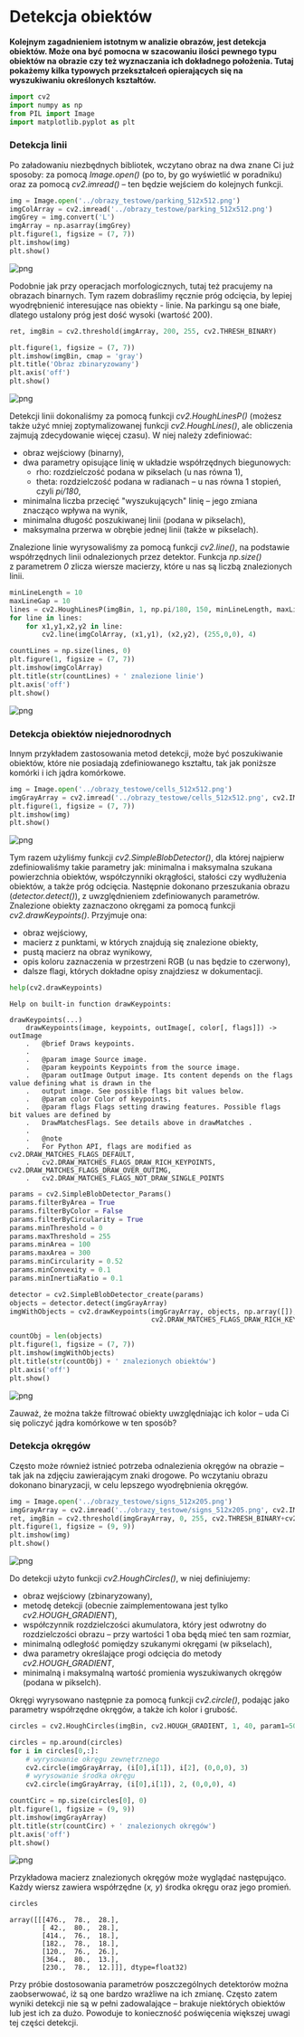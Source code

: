 
# Detekcja obiektów

**Kolejnym zagadnieniem istotnym w analizie obrazów, jest detekcja obiektów. Może ona być pomocna w szacowaniu ilości pewnego typu obiektów na obrazie czy też wyznaczania ich dokładnego położenia.  Tutaj pokażemy kilka typowych przekształceń opierających się na wyszukiwaniu określonych kształtów.**


```python
import cv2
import numpy as np 
from PIL import Image
import matplotlib.pyplot as plt
```

### Detekcja linii 

Po załadowaniu niezbędnych bibliotek, wczytano obraz na dwa znane Ci już sposoby: za pomocą *Image.open()* (po to, by go wyświetlić w poradniku) oraz za pomocą *cv2.imread()* – ten będzie wejściem do kolejnych funkcji.


```python
img = Image.open('../obrazy_testowe/parking_512x512.png')
imgColArray = cv2.imread('../obrazy_testowe/parking_512x512.png')
imgGrey = img.convert('L')
imgArray = np.asarray(imgGrey)
plt.figure(1, figsize = (7, 7))
plt.imshow(img)
plt.show()
```


![png](6_Detekcja_obiektow_files/6_Detekcja_obiektow_5_0.png)


Podobnie jak przy operacjach morfologicznych, tutaj też pracujemy na obrazach binarnych. Tym razem dobraślimy ręcznie próg odcięcia, by lepiej wyodrębnienić interesujące nas obiekty - linie. Na parkingu są one białe, dlatego ustalony próg jest dość wysoki (wartość 200).


```python
ret, imgBin = cv2.threshold(imgArray, 200, 255, cv2.THRESH_BINARY)

plt.figure(1, figsize = (7, 7))
plt.imshow(imgBin, cmap = 'gray')
plt.title('Obraz zbinaryzowany')
plt.axis('off')
plt.show()
```


![png](6_Detekcja_obiektow_files/6_Detekcja_obiektow_7_0.png)


Detekcji linii dokonaliśmy za pomocą funkcji *cv2.HoughLinesP()* (możesz także użyć mniej zoptymalizowanej funkcji *cv2.HoughLines()*, ale obliczenia zajmują zdecydowanie więcej czasu). W niej należy zdefiniować:
* obraz wejściowy (binarny),
* dwa parametry opisujące linię w układzie współrzędnych biegunowych:
    - rho: rozdzielczość podana w pikselach (u nas równa 1),
    - theta: rozdzielczość podana w radianach – u nas równa 1 stopień, czyli *pi/180*,
* minimalna liczba przecięć "wyszukujących" linię – jego zmiana znacząco wpływa na wynik, 
* minimalna długość poszukiwanej linii (podana w pikselach),
* maksymalna przerwa w obrębie jednej linii (także w pikselach).

Znalezione linie wyrysowaliśmy za pomocą funkcji *cv2.line()*, na podstawie współrzędnych linii odnalezionych przez detektor. Funkcja *np.size()* z&nbsp;parametrem&nbsp;*0*&nbsp;zlicza wiersze macierzy, które u nas są liczbą znalezionych linii.


```python
minLineLength = 10
maxLineGap = 10
lines = cv2.HoughLinesP(imgBin, 1, np.pi/180, 150, minLineLength, maxLineGap)
for line in lines:
    for x1,y1,x2,y2 in line:
        cv2.line(imgColArray, (x1,y1), (x2,y2), (255,0,0), 4)

countLines = np.size(lines, 0)        
plt.figure(1, figsize = (7, 7))
plt.imshow(imgColArray)
plt.title(str(countLines) + ' znalezione linie')
plt.axis('off')
plt.show()
```


![png](6_Detekcja_obiektow_files/6_Detekcja_obiektow_9_0.png)


### Detekcja obiektów niejednorodnych

Innym przykładem zastosowania metod detekcji, może być poszukiwanie obiektów, które nie posiadają zdefiniowanego kształtu, tak jak poniższe komórki i ich jądra komórkowe. 


```python
img = Image.open('../obrazy_testowe/cells_512x512.png')
imgGrayArray = cv2.imread('../obrazy_testowe/cells_512x512.png', cv2.IMREAD_GRAYSCALE)
plt.figure(1, figsize = (7, 7))
plt.imshow(img)
plt.show()
```


![png](6_Detekcja_obiektow_files/6_Detekcja_obiektow_12_0.png)


Tym razem użyliśmy funkcji *cv2.SimpleBlobDetector()*, dla której najpierw zdefiniowaliśmy takie parametry jak: minimalna i maksymalna szukana powierzchnia obiektów, współczynniki okrągłości, stałości czy wydłużenia obiektów, a także próg odcięcia. Następnie dokonano przeszukania obrazu (*detector.detect()*), z&nbsp;uwzględnieniem zdefiniowanych parametrów. Znalezione obiekty zaznaczono okręgami za pomocą funkcji *cv2.drawKeypoints()*. Przyjmuje ona:
* obraz wejściowy, 
* macierz z punktami, w których znajdują się znalezione obiekty, 
* pustą macierz na obraz wynikowy, 
* opis koloru zaznaczenia w przestrzeni RGB (u nas będzie to czerwony),
* dalsze flagi, których dokładne opisy znajdziesz w dokumentacji.


```python
help(cv2.drawKeypoints)
```

    Help on built-in function drawKeypoints:
    
    drawKeypoints(...)
        drawKeypoints(image, keypoints, outImage[, color[, flags]]) -> outImage
        .   @brief Draws keypoints.
        .   
        .   @param image Source image.
        .   @param keypoints Keypoints from the source image.
        .   @param outImage Output image. Its content depends on the flags value defining what is drawn in the
        .   output image. See possible flags bit values below.
        .   @param color Color of keypoints.
        .   @param flags Flags setting drawing features. Possible flags bit values are defined by
        .   DrawMatchesFlags. See details above in drawMatches .
        .   
        .   @note
        .   For Python API, flags are modified as cv2.DRAW_MATCHES_FLAGS_DEFAULT,
        .   cv2.DRAW_MATCHES_FLAGS_DRAW_RICH_KEYPOINTS, cv2.DRAW_MATCHES_FLAGS_DRAW_OVER_OUTIMG,
        .   cv2.DRAW_MATCHES_FLAGS_NOT_DRAW_SINGLE_POINTS
    



```python
params = cv2.SimpleBlobDetector_Params()
params.filterByArea = True
params.filterByColor = False
params.filterByCircularity = True
params.minThreshold = 0
params.maxThreshold = 255
params.minArea = 100
params.maxArea = 300
params.minCircularity = 0.52
params.minConvexity = 0.1
params.minInertiaRatio = 0.1

detector = cv2.SimpleBlobDetector_create(params)
objects = detector.detect(imgGrayArray)
imgWithObjects = cv2.drawKeypoints(imgGrayArray, objects, np.array([]), (255, 0, 0), 
                                   cv2.DRAW_MATCHES_FLAGS_DRAW_RICH_KEYPOINTS)

countObj = len(objects)
plt.figure(1, figsize = (7, 7))
plt.imshow(imgWithObjects)
plt.title(str(countObj) + ' znalezionych obiektów')
plt.axis('off')
plt.show()
```


![png](6_Detekcja_obiektow_files/6_Detekcja_obiektow_15_0.png)


Zauważ, że można także filtrować obiekty uwzględniając ich kolor – uda Ci się policzyć jądra komórkowe w ten sposób?

### Detekcja okręgów

Często może również istnieć potrzeba odnalezienia okręgów na obrazie – tak jak na zdjęciu zawierającym znaki drogowe. Po wczytaniu obrazu dokonano binaryzacji, w celu lepszego wyodrębnienia okręgów. 


```python
img = Image.open('../obrazy_testowe/signs_512x205.png')
imgGrayArray = cv2.imread('../obrazy_testowe/signs_512x205.png', cv2.IMREAD_GRAYSCALE)
ret, imgBin = cv2.threshold(imgGrayArray, 0, 255, cv2.THRESH_BINARY+cv2.THRESH_OTSU)
plt.figure(1, figsize = (9, 9))
plt.imshow(img)
plt.show()
```


![png](6_Detekcja_obiektow_files/6_Detekcja_obiektow_19_0.png)


Do detekcji użyto funkcji *cv2.HoughCircles()*, w niej definiujemy:
* obraz wejściowy (zbinaryzowany),
* metodę detekcji (obecnie zaimplementowana jest tylko *cv2.HOUGH_GRADIENT*),
* współczynnik rozdzielczości akumulatora, który jest odwrotny do rozdzielczości obrazu – przy wartości 1 oba będą mieć ten sam rozmiar,
* minimalną odległość pomiędzy szukanymi okręgami (w pikselach), 
* dwa parametry określające progi odcięcia do metody *cv2.HOUGH_GRADIENT*,
* minimalną i maksymalną wartość promienia wyszukiwanych okręgów (podana w pikselch).

Okręgi wyrysowano następnie za pomocą funkcji *cv2.circle()*, podając jako parametry współrzędne okręgów, a także ich kolor i grubość.


```python
circles = cv2.HoughCircles(imgBin, cv2.HOUGH_GRADIENT, 1, 40, param1=50, param2=20, minRadius=5, maxRadius=30)

circles = np.around(circles)
for i in circles[0,:]:
    # wyrysowanie okręgu zewnętrznego
    cv2.circle(imgGrayArray, (i[0],i[1]), i[2], (0,0,0), 3)
    # wyrysowanie środka okręgu
    cv2.circle(imgGrayArray, (i[0],i[1]), 2, (0,0,0), 4)

countCirc = np.size(circles[0], 0)
plt.figure(1, figsize = (9, 9))
plt.imshow(imgGrayArray)
plt.title(str(countCirc) + ' znalezionych okręgów')
plt.axis('off')
plt.show()
```


![png](6_Detekcja_obiektow_files/6_Detekcja_obiektow_21_0.png)


Przykładowa macierz znalezionych okręgów może wyglądać następująco. Każdy wiersz zawiera współrzędne (*x, y*) środka okręgu oraz jego promień.


```python
circles
```




    array([[[476.,  78.,  28.],
            [ 42.,  80.,  28.],
            [414.,  76.,  18.],
            [182.,  78.,  18.],
            [120.,  76.,  26.],
            [364.,  80.,  13.],
            [230.,  78.,  12.]]], dtype=float32)



Przy próbie dostosowania parametrów poszczególnych detektorów można zaobserwować, iż są one bardzo wrażliwe na ich zmianę. Często zatem wyniki detekcji nie są w pełni zadowalające – brakuje niektórych obiektów lub jest ich za dużo. Powoduje to konieczność poświęcenia większej uwagi tej części detekcji.
